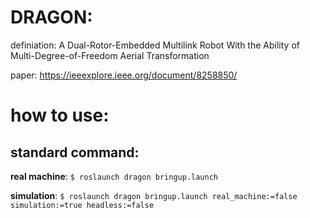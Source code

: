 # DRAGON: 

definiation: A Dual-Rotor-Embedded Multilink Robot With the Ability of Multi-Degree-of-Freedom Aerial Transformation 

paper: https://ieeexplore.ieee.org/document/8258850/

# how to use:

## standard command:

**real machine**: ``` $ roslaunch dragon bringup.launch ```

**simulation**: ``` $ roslaunch dragon bringup.launch real_machine:=false simulation:=true headless:=false ```

